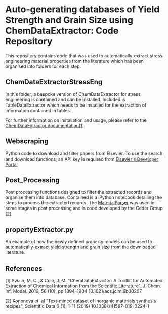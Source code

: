 # Auto-generating databases of Yield Strength and Grain Size using ChemDataExtractor: Code Repository 

This repository contains code that was used to automatically-extract stress engineering material properties from the literature which has been organised into folders for each step.

## ChemDataExtractorStressEng

In this folder, a bespoke version of ChemDataExtractor for stress engineering is contained and can be installed. Included is TableDataExtractor which needs to be installed for the extraction of information contained in tables. 

For further information on installation and usage, please refer to the [ChemDataExtractor documentation](http://chemdataextractor.org/docs/intro)[[1]](#1).

## Webscraping

Python code to download and filter papers from Elsevier. To use the search and download functions, an API key is required from [Elsevier's Developer Portal](https://dev.elsevier.com/)

## Post_Processing

Post processing functions designed to filter the extracted records and organise them into database. Contained is a iPython notebook detailing the steps to process the extracted records. The [MaterialParser](https://github.com/CederGroupHub/MaterialParser) was used in some stages in post processing and is code developed by the Ceder Group [[2]](#2).

## propertyExtractor.py

An example of how the newly defined property models can be used to automatically-extract yield strength and grain size from the downloaded literature.

## References

<a id="1">[1]</a>
Swain, M. C., & Cole, J. M. "ChemDataExtractor: A Toolkit for Automated Extraction of Chemical Information from the Scientific Literature", J. Chem. Inf. Model. 2016, 56 (10), pp 1894–1904 10.1021/acs.jcim.6b00207


<a id="2">[2]</a>
Kononova et. al
"Text-mined dataset of inorganic materials synthesis recipes",
Scientific Data 6 (1), 1-11 (2019)
10.1038/s41597-019-0224-1

